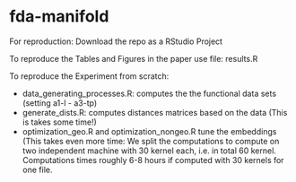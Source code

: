 # fda-manifold

For reproduction: Download the repo as a RStudio Project

To reproduce the Tables and Figures in the paper use file: results.R

To reproduce the Experiment from scratch:

- data_generating_processes.R: computes the the functional data sets (setting a1-l - a3-tp)
- generate_dists.R: computes distances matrices based on the data (This is takes some time!)
- optimization_geo.R and optimization_nongeo.R tune the embeddings (This takes even more time: We split the computations to compute on two independent machine with 30 kernel each, i.e. in total 60 kernel. Computations times roughly 6-8 hours if computed with 30 kernels for one file. 
